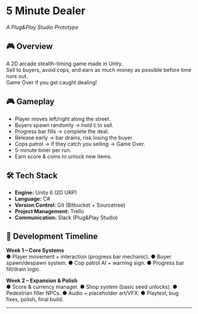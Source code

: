 # 5 Minute Dealer  
_A Plug&Play Studio Prototype_  

## 🎮 Overview  
A 2D arcade stealth-timing game made in Unity.  
Sell to buyers, avoid cops, and earn as much money as possible before time runs out.  
Game Over if you get caught dealing!

## 🎮 Gameplay
- Player moves left/right along the street.
- Buyers spawn randomly → hold `E` to sell.
- Progress bar fills → complete the deal.
- Release early → bar drains, risk losing the buyer.
- Cops patrol → if they catch you selling → Game Over.
- 5-minute timer per run.
- Earn score & coins to unlock new items.

## 🛠 Tech Stack  
- **Engine:** Unity 6 (2D URP)  
- **Language:** C#  
- **Version Control:** Git (Bitbucket + Sourcetree)  
- **Project Management:** Trello 
- **Communication:** Slack (Plug&Play Studio)  

## 🚀 Development Timeline  
**Week 1 – Core Systems**  
● Player movement + interaction (progress bar mechanic). 
● Buyer spawn/despawn system. 
● Cop patrol AI + warning sign. 
● Progress bar fill/drain logic.  

**Week 2 – Expansion & Polish**  
● Score & currency manager. 
● Shop system (basic seed unlocks). 
● Pedestrian filler NPCs. 
● Audio + placeholder art/VFX. 
● Playtest, bug fixes, polish, final build. 

---

